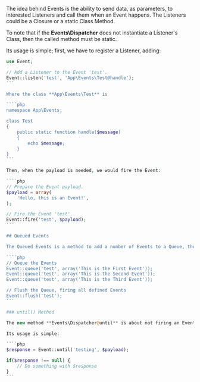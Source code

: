 The idea behind Events is the ability to send data, as parameters, to interested Listeners and call them when an Event happens. The Listeners could be a Closure or a static Class Method.

To note that if the **Events\Dispatcher** does not instantiate a Listener's Class, then the called method must be static.

Its usage is simple; first, we have to register a Listener, adding:

````php
use Event;

// Add a Listener to the Event 'test'.
Event::listen('test', 'App\Events\Test@handle');
```

Where the class **App\Events\Test** is

````php
namespace App\Events;

class Test
{
    public static function handle($message)
    {
        echo $message;
    }
}
```

Then, when the payload is needed, we would fire the Event:

````php
// Prepare the Event payload.
$payload = array(
    'Hello, this is an Event!',
);

// Fire the Event 'test'.
Event::fire('test', $payload);
```

## Queued Events

The Queued Events is a method to add a number of Events to a Queue, then firing them together, flushing the Queue. E.g

````php
// Queue the Events
Event::queue('test', array('This is the First Event'));
Event::queue('test', array('This is the Second Event'));
Event::queue('test', array('This is the Third Event'));

// Flush the Queue, firing all defined Events
Event::flush('test');
```

### until() Method

The new method **Events\Dispatcher@until** is about not firing an Event until the first Listener returns a valid and non-null response. 

Its usage is simple:

````php
$response = Event::until('testing', $payload);

if($response !== null) {
    // Do something with $response
}
```